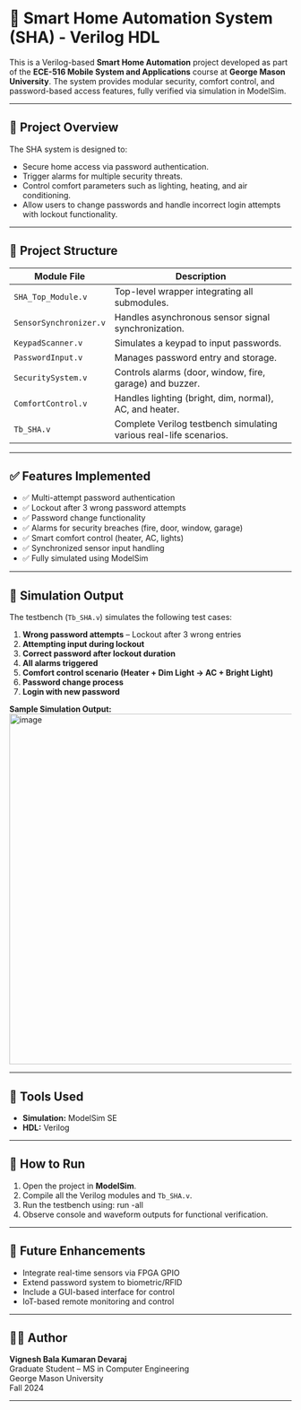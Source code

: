 # 🔐 Smart Home Automation System (SHA) - Verilog HDL

This is a Verilog-based **Smart Home Automation** project developed as part of the **ECE-516 Mobile System and Applications** course at **George Mason University**. The system provides modular security, comfort control, and password-based access features, fully verified via simulation in ModelSim.

---

## 📌 Project Overview

The SHA system is designed to:
- Secure home access via password authentication.
- Trigger alarms for multiple security threats.
- Control comfort parameters such as lighting, heating, and air conditioning.
- Allow users to change passwords and handle incorrect login attempts with lockout functionality.

---

## 📂 Project Structure

| Module File            | Description |
|------------------------|-------------|
| `SHA_Top_Module.v`     | Top-level wrapper integrating all submodules. |
| `SensorSynchronizer.v` | Handles asynchronous sensor signal synchronization. |
| `KeypadScanner.v`      | Simulates a keypad to input passwords. |
| `PasswordInput.v`      | Manages password entry and storage. |
| `SecuritySystem.v`     | Controls alarms (door, window, fire, garage) and buzzer. |
| `ComfortControl.v`     | Handles lighting (bright, dim, normal), AC, and heater. |
| `Tb_SHA.v`             | Complete Verilog testbench simulating various real-life scenarios. |

---

## ✅ Features Implemented

- ✅ Multi-attempt password authentication
- ✅ Lockout after 3 wrong password attempts
- ✅ Password change functionality
- ✅ Alarms for security breaches (fire, door, window, garage)
- ✅ Smart comfort control (heater, AC, lights)
- ✅ Synchronized sensor input handling
- ✅ Fully simulated using ModelSim

---

## 🧪 Simulation Output

The testbench (`Tb_SHA.v`) simulates the following test cases:

1. **Wrong password attempts** – Lockout after 3 wrong entries  
2. **Attempting input during lockout**  
3. **Correct password after lockout duration**  
4. **All alarms triggered**  
5. **Comfort control scenario (Heater + Dim Light → AC + Bright Light)**  
6. **Password change process**  
7. **Login with new password**

**Sample Simulation Output:**
<img width="1420" height="625" alt="image" src="https://github.com/user-attachments/assets/606374f4-bf95-4041-95ef-2d93492247e4" />

---

## 🔧 Tools Used

- **Simulation:** ModelSim SE
- **HDL:** Verilog

---

## 🚀 How to Run

1. Open the project in **ModelSim**.
2. Compile all the Verilog modules and `Tb_SHA.v`.
3. Run the testbench using:
run -all
4. Observe console and waveform outputs for functional verification.

---

## 🧠 Future Enhancements

- Integrate real-time sensors via FPGA GPIO
- Extend password system to biometric/RFID
- Include a GUI-based interface for control
- IoT-based remote monitoring and control

---

## 👨‍💻 Author

**Vignesh Bala Kumaran Devaraj**  
Graduate Student – MS in Computer Engineering  
George Mason University  
Fall 2024 

---

